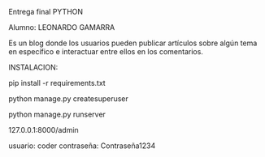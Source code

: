 Entrega final PYTHON

Alumno: LEONARDO GAMARRA 

Es un blog donde los usuarios pueden publicar artículos sobre algún tema en específico e interactuar entre ellos en los comentarios.

INSTALACION:

pip install -r requirements.txt

python manage.py createsuperuser

python manage.py runserver

127.0.0.1:8000/admin

usuario: coder contraseña: Contraseña1234

